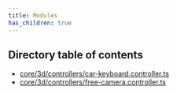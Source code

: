 ```yaml
---
title: Modules
has_children: true
---
```


<h2 class="text-delta">Directory table of contents</h2>

- [core/3d/controllers/car-keyboard.controller.ts](/gg-web-engine/modules/core/3d/controllers/car-keyboard.controller.ts)
- [core/3d/controllers/free-camera.controller.ts](/gg-web-engine/modules/core/3d/controllers/free-camera.controller.ts)
